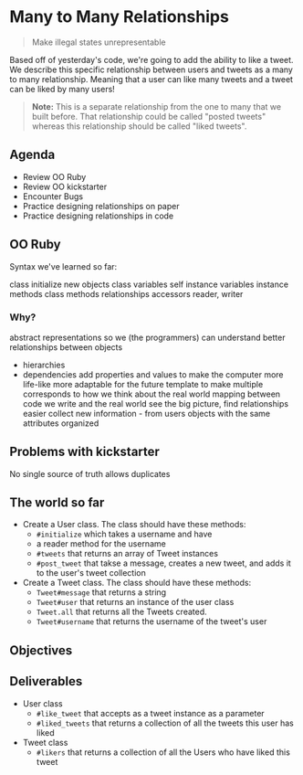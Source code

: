 # Many to Many Relationships





> Make illegal states unrepresentable





Based off of yesterday's code, we're going to add the ability to like a tweet. We describe this specific relationship between users and tweets as a many to many relationship. Meaning that a user can like many tweets and a tweet can be liked by many users!

> **Note:** This is a separate relationship from the one to many that we built before. That relationship could be called "posted tweets" whereas this relationship should be called "liked tweets".

## Agenda
- Review OO Ruby
- Review OO kickstarter
- Encounter Bugs
- Practice designing relationships on paper
- Practice designing relationships in code


## OO Ruby

Syntax we've learned so far:

class
initialize
new objects
class variables
self
instance variables
instance methods
class methods
relationships
accessors
reader, writer

### Why?

abstract representations
so we (the programmers) can understand better
relationships between objects
  - hierarchies
  - dependencies
add properties and values to make the computer more life-like
more adaptable for the future
template to make multiple
corresponds to how we think about the real world
mapping between code we write and the real world
see the big picture, find relationships easier
collect new information - from users
objects with the same attributes organized


## Problems with kickstarter


No single source of truth
allows duplicates













## The world so far

* Create a User class. The class should have these methods:
  * `#initialize` which takes a username and have
  * a reader method for the username
  * `#tweets` that returns an array of Tweet instances
  * `#post_tweet` that takse a message, creates a new tweet, and adds it to the user's tweet collection
* Create a Tweet class. The class should have these methods:
  * `Tweet#message` that returns a string
  * `Tweet#user` that returns an instance of the user class
  * `Tweet.all` that returns all the Tweets created.
  * `Tweet#username` that returns the username of the tweet's user

## Objectives

## Deliverables

* User class
  * `#like_tweet` that accepts as a tweet instance as a parameter
  * `#liked_tweets` that returns a collection of all the tweets this user has liked
* Tweet class
  * `#likers` that returns a collection of all the Users who have liked this tweet
